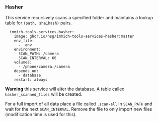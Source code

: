 ### Hasher

This service recursively scans a specified folder and maintains a lookup table for `(path, sha1hash)` pairs.

```
  immich-tools-services-hasher:
    image: ghcr.io/nsg/immich-tools-services-hasher:master
    env_file:
      - .env
    environment:
      SCAN_PATH: /camera
      SCAN_INTERVAL: 60
    volumes:
      - /phone/camera:/camera
    depends_on:
      - database
    restart: always
```

**Warning** this service will alter the database. A table called `hasher_scanned_files` will be created.

For a full import of all data place a file called `.scan-all` in `SCAN_PATH` and wait for the next `SCAN_INTERVAL`. Remove the file to only import new files (modification time is used for this).
